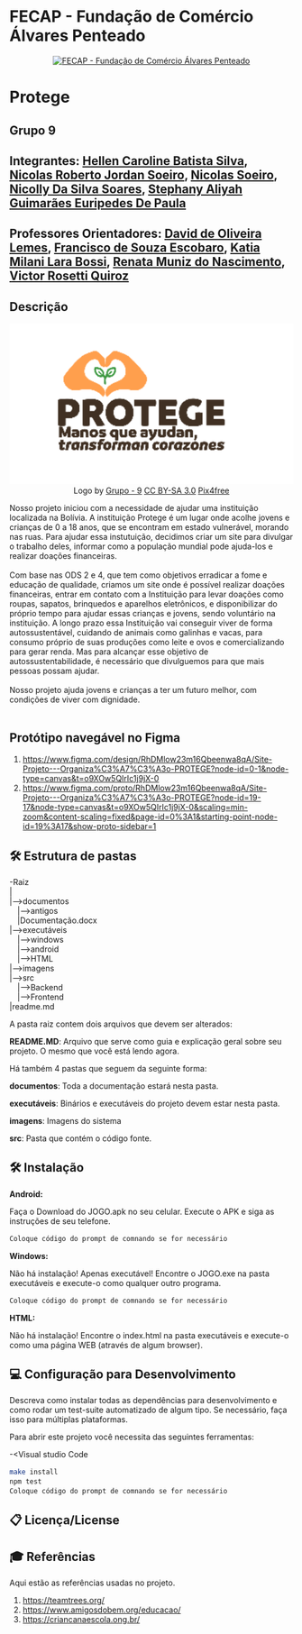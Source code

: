 # FECAP - Fundação de Comércio Álvares Penteado

<p align="center">
<a href= "https://www.fecap.br/"><img src="https://encrypted-tbn0.gstatic.com/images?q=tbn:ANd9GcRhZPrRa89Kma0ZZogxm0pi-tCn_TLKeHGVxywp-LXAFGR3B1DPouAJYHgKZGV0XTEf4AE&usqp=CAU" alt="FECAP - Fundação de Comércio Álvares Penteado" border="0"></a>
</p>

# Protege

## Grupo 9

## Integrantes: <a href="https://www.linkedin.com/in/hellen-silva-87611b1b5">Hellen Caroline Batista Silva</a>, <a href="https://www.linkedin.com/in/nicolas-morales-ti/">Nicolas Roberto Jordan Soeiro</a>, <a href="https://github.com/2024-2-MCC2/Projeto9">Nicolas Soeiro</a>, <a href="https://www.linkedin.com/in/nicolly-silva-soares-10b627171">Nicolly Da Silva Soares</a>, <a href="https://www.linkedin.com/in/stephany-aliyah-4a2589321">Stephany Aliyah Guimarães Euripedes De Paula</a>

## Professores Orientadores: <a href="https://github.com/2024-2-MCC2/Projeto9">David de Oliveira Lemes</a>, <a href="https://github.com/2024-2-MCC2/Projeto9">Francisco de Souza Escobaro</a>, <a href="https://github.com/2024-2-MCC2/Projeto9">Katia Milani Lara Bossi</a>, <a href="https://github.com/2024-2-MCC2/Projeto9">Renata Muniz do Nascimento</a>, <a href="https://github.com/2024-2-MCC2/Projeto9">Victor Rosetti Quiroz</a>

## Descrição

<p align="center">
<img src="https://github.com/2024-2-MCC2/Projeto9/blob/3f2461dfe65e19645bf46b8a92eaeb6901b1f647/imagens/Logo%20Protege.png" alt="Logo Protege" border="0">
  Logo by <a href="http://www.nyphotographic.com/">Grupo - 9</a> <a rel="license" href="https://creativecommons.org/licenses/by-sa/3.0/">CC BY-SA 3.0</a> <a href="http://pix4free.org/">Pix4free</a>
</p>

Nosso projeto iniciou com a necessidade de ajudar uma instituição localizada na Bolívia. A instituição Protege é um lugar onde acolhe jovens e crianças de 0 a 18 anos, que se encontram em estado vulnerável, morando nas ruas. Para ajudar essa instutuição, decidimos criar um site para divulgar o trabalho deles, informar como a população mundial pode ajuda-los e realizar doações financeiras.
<br><br>
Com base nas ODS 2 e 4, que tem como objetivos erradicar a fome e educação de qualidade, criamos um site onde é possível realizar doações financeiras, entrar em contato com a Instituição para levar doações como roupas, sapatos, brinquedos e aparelhos eletrônicos, e disponibilizar do próprio tempo para ajudar essas crianças e jovens, sendo voluntário na instituição. A longo prazo essa Instituição vai conseguir viver de forma autossustentável, cuidando de animais como galinhas e vacas, para consumo próprio de suas produções como leite e ovos e comercializando para gerar renda. Mas para alcançar esse objetivo de autossustentabilidade, é necessário que divulguemos para que mais pessoas possam ajudar. 
<br><br>
Nosso projeto ajuda jovens e crianças a ter um futuro melhor, com condições de viver com dignidade.
<br><br>

## Protótipo navegável no Figma
1. <https://www.figma.com/design/RhDMlow23m16Qbeenwa8qA/Site-Projeto---Organiza%C3%A7%C3%A3o-PROTEGE?node-id=0-1&node-type=canvas&t=o9XOw5QIrIc1j9jX-0>
2. <https://www.figma.com/proto/RhDMlow23m16Qbeenwa8qA/Site-Projeto---Organiza%C3%A7%C3%A3o-PROTEGE?node-id=19-17&node-type=canvas&t=o9XOw5QIrIc1j9jX-0&scaling=min-zoom&content-scaling=fixed&page-id=0%3A1&starting-point-node-id=19%3A17&show-proto-sidebar=1>

## 🛠 Estrutura de pastas

-Raiz<br>
|<br>
|-->documentos<br>
  &emsp;|-->antigos<br>
  &emsp;|Documentação.docx<br>
|-->executáveis<br>
  &emsp;|-->windows<br>
  &emsp;|-->android<br>
  &emsp;|-->HTML<br>
|-->imagens<br>
|-->src<br>
  &emsp;|-->Backend<br>
  &emsp;|-->Frontend<br>
|readme.md<br>

A pasta raiz contem dois arquivos que devem ser alterados:

<b>README.MD</b>: Arquivo que serve como guia e explicação geral sobre seu projeto. O mesmo que você está lendo agora.

Há também 4 pastas que seguem da seguinte forma:

<b>documentos</b>: Toda a documentação estará nesta pasta.

<b>executáveis</b>: Binários e executáveis do projeto devem estar nesta pasta.

<b>imagens</b>: Imagens do sistema

<b>src</b>: Pasta que contém o código fonte.

## 🛠 Instalação

<b>Android:</b>

Faça o Download do JOGO.apk no seu celular.
Execute o APK e siga as instruções de seu telefone.

```sh
Coloque código do prompt de comnando se for necessário
```

<b>Windows:</b>

Não há instalação! Apenas executável!
Encontre o JOGO.exe na pasta executáveis e execute-o como qualquer outro programa.

```sh
Coloque código do prompt de comnando se for necessário
```

<b>HTML:</b>

Não há instalação!
Encontre o index.html na pasta executáveis e execute-o como uma página WEB (através de algum browser).

## 💻 Configuração para Desenvolvimento

Descreva como instalar todas as dependências para desenvolvimento e como rodar um test-suite automatizado de algum tipo. Se necessário, faça isso para múltiplas plataformas.

Para abrir este projeto você necessita das seguintes ferramentas:

-<Visual studio Code</a>

```sh
make install
npm test
Coloque código do prompt de comnando se for necessário
```

## 📋 Licença/License


## 🎓 Referências

Aqui estão as referências usadas no projeto.

1. <https://teamtrees.org/>
2. <https://www.amigosdobem.org/educacao/>
3. <https://criancanaescola.ong.br/>
